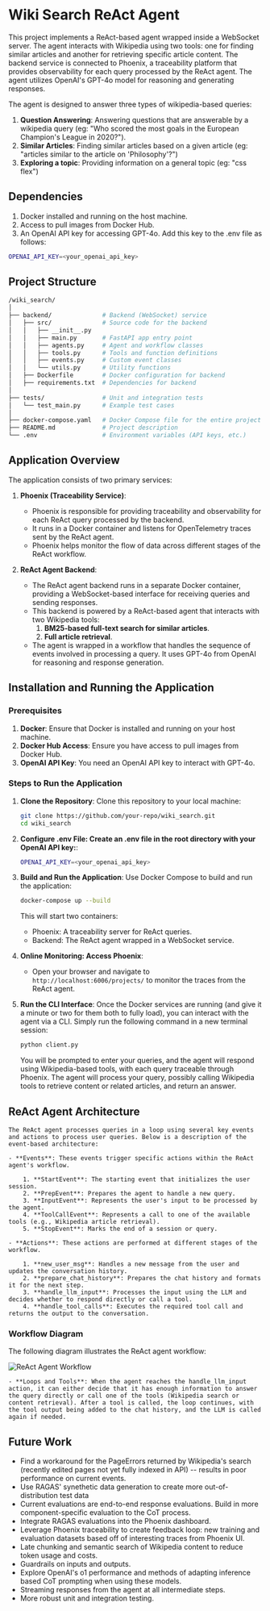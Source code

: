 # Wiki Search ReAct Agent

This project implements a ReAct-based agent wrapped inside a WebSocket server. The agent interacts with Wikipedia using two tools: one for finding similar articles and another for retrieving specific article content. The backend service is connected to Phoenix, a traceability platform that provides observability for each query processed by the ReAct agent. The agent utilizes OpenAI's GPT-4o model for reasoning and generating responses.

The agent is designed to answer three types of wikipedia-based queries:

1. **Question Answering**: Answering questions that are answerable by a wikipedia query (eg: "Who scored the most goals in the European Champion's League in 2020?").
2. **Similar Articles**: Finding similar articles based on a given article (eg: "articles similar to the article on 'Philosophy'?")
3. **Exploring a topic**: Providing information on a general topic (eg: "css flex")

## Dependencies

1. Docker installed and running on the host machine.
2. Access to pull images from Docker Hub.
3. An OpenAI API key for accessing GPT-4o. Add this key to the .env file as follows:

```bash
OPENAI_API_KEY=<your_openai_api_key>
```

## Project Structure

```bash
/wiki_search/
│
├── backend/              # Backend (WebSocket) service
│   ├── src/              # Source code for the backend
│   │   ├── __init__.py
│   │   ├── main.py       # FastAPI app entry point
│   │   ├── agents.py     # Agent and workflow classes
│   │   ├── tools.py      # Tools and function definitions
│   │   ├── events.py     # Custom event classes
│   │   └── utils.py      # Utility functions
│   ├── Dockerfile        # Docker configuration for backend
│   ├── requirements.txt  # Dependencies for backend
│
├── tests/                # Unit and integration tests
│   └── test_main.py      # Example test cases
│
├── docker-compose.yaml   # Docker Compose file for the entire project
├── README.md             # Project description
└── .env                  # Environment variables (API keys, etc.)
```

## Application Overview

The application consists of two primary services:

1. **Phoenix (Traceability Service)**:
   - Phoenix is responsible for providing traceability and observability for each ReAct query processed by the backend.
   - It runs in a Docker container and listens for OpenTelemetry traces sent by the ReAct agent.
   - Phoenix helps monitor the flow of data across different stages of the ReAct workflow.

2. **ReAct Agent Backend**:
   - The ReAct agent backend runs in a separate Docker container, providing a WebSocket-based interface for receiving queries and sending responses.
   - This backend is powered by a ReAct-based agent that interacts with two Wikipedia tools:
     1. **BM25-based full-text search for similar articles**.
     2. **Full article retrieval**.
   - The agent is wrapped in a workflow that handles the sequence of events involved in processing a query. It uses GPT-4o from OpenAI for reasoning and response generation.

## Installation and Running the Application

### Prerequisites

1. **Docker**: Ensure that Docker is installed and running on your host machine.
2. **Docker Hub Access**: Ensure you have access to pull images from Docker Hub.
3. **OpenAI API Key**: You need an OpenAI API key to interact with GPT-4o.

### Steps to Run the Application

1. **Clone the Repository**:
   Clone this repository to your local machine:
   
   ```bash
   git clone https://github.com/your-repo/wiki_search.git
   cd wiki_search
   ```

2. **Configure .env File: Create an .env file in the root directory with your OpenAI API key:**:
   ```bash
   OPENAI_API_KEY=<your_openai_api_key>
   ```

3. **Build and Run the Application**:
   Use Docker Compose to build and run the application:
   ```bash
   docker-compose up --build
   ```
   This will start two containers:

   - Phoenix: A traceability server for ReAct queries.
   - Backend: The ReAct agent wrapped in a WebSocket service.

4. **Online Monitoring: Access Phoenix**:
   - Open your browser and navigate to `http://localhost:6006/projects/` to monitor the traces from the ReAct agent.

5. **Run the CLI Interface**:
   Once the Docker services are running (and give it a minute or two for them both to fully load), you can interact with the agent via a CLI. Simply run the following command in a new terminal session:
   ```bash
   python client.py
   ```
    You will be prompted to enter your queries, and the agent will respond using Wikipedia-based tools, with each query traceable through Phoenix. The agent will process your query, possibly calling Wikipedia tools to retrieve content or related articles, and return an answer.

## ReAct Agent Architecture
    The ReAct agent processes queries in a loop using several key events and actions to process user queries. Below is a description of the event-based architecture:

    - **Events**: These events trigger specific actions within the ReAct agent's workflow.

        1. **StartEvent**: The starting event that initializes the user session.
        2. **PrepEvent**: Prepares the agent to handle a new query.
        3. **InputEvent**: Represents the user's input to be processed by the agent.
        4. **ToolCallEvent**: Represents a call to one of the available tools (e.g., Wikipedia article retrieval).
        5. **StopEvent**: Marks the end of a session or query.

    - **Actions**: These actions are performed at different stages of the workflow.

        1. **new_user_msg**: Handles a new message from the user and updates the conversation history.
        2. **prepare_chat_history**: Prepares the chat history and formats it for the next step.
        3. **handle_llm_input**: Processes the input using the LLM and decides whether to respond directly or call a tool.
        4. **handle_tool_calls**: Executes the required tool call and returns the output to the conversation.

### Workflow Diagram

The following diagram illustrates the ReAct agent workflow:

![ReAct Agent Workflow](./images/workflow_diagram.png)

    - **Loops and Tools**: When the agent reaches the handle_llm_input action, it can either decide that it has enough information to answer the query directly or call one of the tools (Wikipedia search or content retrieval). After a tool is called, the loop continues, with the tool output being added to the chat history, and the LLM is called again if needed.


## Future Work

- Find a workaround for the PageErrors returned by Wikipedia's search (recently edited pages not yet fully indexed in API) -- results in poor performance on current events. 
- Use RAGAS' synethetic data generation to create more out-of-distribution test data
- Current evaluations are end-to-end response evaluations. Build in more component-specific evaluation to the CoT process.
- Integrate RAGAS evaluations into the Phoenix dashboard.
- Leverage Phoenix traceability to create feedback loop: new training and evaluation datasets based off of interesting traces from Phoenix UI.
- Late chunking and semantic search of Wikipedia content to reduce token usage and costs.
- Guardrails on inputs and outputs.
- Explore OpenAI's o1 performance and methods of adapting inference based CoT prompting when using these models.
- Streaming responses from the agent at all intermediate steps.
- More robust unit and integration testing.